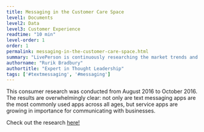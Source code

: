 ```yaml
---
title: Messaging in the Customer Care Space
level1: Documents
level2: Data
level3: Customer Experience
readtime: "10 min"
level-order: 1
order: 1
permalink: messaging-in-the-customer-care-space.html
summary: "LivePerson is continuously researching the market trends and technology changes that impact the way consumers communicate with brands."
authorname: "Rurik Bradbury"
authortitle: "Expert in Thought Leadership"
tags: ['#textmessaging', '#messaging']
---
```


This consumer research was conducted from August 2016 to October 2016. The results are overwhelmingly clear: not only are text messaging apps are the most commonly used apps across all ages, but service apps are growing in importance for communicating with businesses.

Check out the research [here!](https://docsend.com/view/7c46j2m)
